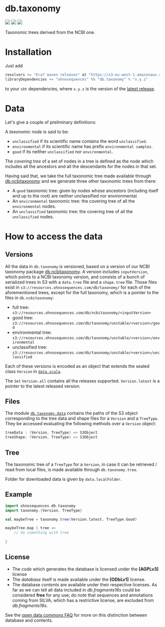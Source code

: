 # db.taxonomy

[![](http://github-release-version.herokuapp.com/github/ohnosequences/db.taxonomy/release.svg)](https://github.com/ohnosequences/db.fragments16s/releases/latest)
[![](https://img.shields.io/badge/license-AGPLv3-blue.svg)](https://tldrlegal.com/license/gnu-affero-general-public-license-v3-%28agpl-3.0%29)
[![](https://img.shields.io/badge/license-ODbL-brightgreen.svg)](https://opendatacommons.org/licenses/odbl/)

Taxonomic trees derived from the NCBI one.

# Installation

Just add

```scala
resolvers += "Era7 maven releases" at "https://s3-eu-west-1.amazonaws.com/releases.era7.com"
libraryDependencies += "ohnosequences" %% "db.taxonomy" % "x.y.z"
```

to your `sbt` dependencies, where `x.y.z` is the version of the [latest release][latest-release].

# Data

Let's give a couple of preliminary definitions:
    
A *taxonomic node* is said to be:
  - `unclassified` if its scientific name contains the word `unclassified`.
  - `environmental` if its scientific name has prefix `environmental samples`.
  - `good` if its neither `unclassified` nor `environmental`.

The *covering tree* of a set of nodes in a tree is defined as the node which includes all the ancestors and all the descendants for the nodes in that set.

Having said that, we take the full taxonomic tree made available through [db.ncbitaxonomy][db.ncbitaxonomy] and we generate three other taxonomic trees from there:
  - A `good` taxonomic tree: given by nodes whose ancestors (including itself and up to the root) are neither unclassified nor environmental.
  - An `environmental` taxonomic tree: the covering tree of all the `environmental` nodes.
  - An `unclassified` taxonomic tree: the covering tree of all the `unclassified` nodes.
  

# How to access the data

## Versions

All the data in `db.taxonomy` is versioned, based on a version of our NCBI taxonomy package [db.ncbitaxonomy][db.ncbitaxonomy]. A version includes `inputVersion`, which points to a NCBI taxonomy version, and consists of a bunch of serialized trees in S3 with a `data.tree` file and a `shape.tree` file. Those files exist in `s3://resources.ohnosequences.com/db/taxonomy/` for each of the aforementioned trees, except for the full taxonomy, which is a pointer to the files in `db.ncbitaxonomy`:
  - full tree: `s3://resources.ohnosequences.com/db/ncbitaxonomy/<inputVersion>`
  - good tree: `s3://resources.ohnosequences.com/db/taxonomy/unstable/<version>/good`
  - environmental tree: `s3://resources.ohnosequences.com/db/taxonomy/unstable/<version>/environmental`
  - unclassified tree: `s3://resources.ohnosequences.com/db/taxonomy/unstable/<version>/unclassified`
  
Each of these versions is encoded as an object that extends the sealed class `Version` in [`data.scala`](src/main/scala/data.scala).

The `Set` `Version.all` contains all the releases supported. `Version.latest` is a pointer to the latest released version.

## Files

The module [`db.taxonomy.data`](src/main/scala/data.scala) contains the paths of the S3 object corresponding to the tree data and shape files for a `Version` and a `TreeType`. They be accessed evaluating the following methods over a `Version` object:

```scala
treeData : (Version, TreeType) => S3Object
treeShape: (Version, TreeType) => S3Object
```

## Tree

The taxonomic tree of a `TreeType` for a `Version`, in case it can be retrieved / read from local files, is made available through `db.taxonomy.tree`.

Folder for downloaded data is given by `data.localFolder`.

## Example

```scala
import ohnosequences.db.taxonomy
import taxonomy.{Version, TreeType}

val maybeTree = taxonomy.tree(Version.latest, TreeType.Good)

maybeTree.map { tree =>
    // do something with tree
    
}
```

## License

- The *code* which generates the database is licensed under the **[AGPLv3]** license
- The *database* itself is made available under the **[ODbLv1]** license.
- The database *contents* are available under their respective licenses. As far as we can tell all data included in *db.fragments16s* could be considered **free** for any use; do note that sequences and annotations coming from SILVA, which has a restrictive license, are excluded from *db.fragments16s*.

See the [open data commons FAQ](http://opendatacommons.org/faq/licenses/#db-versus-contents) for more on this distinction between database and contents.

[latest-release]: https://github.com/ohnosequences/db.taxonomy/releases/latest
[db.ncbitaxonomy]: https://github.com/ohnosequences/db.ncbitaxonomy
